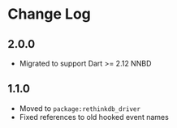 # Change Log

## 2.0.0

* Migrated to support Dart >= 2.12 NNBD

## 1.1.0

* Moved to `package:rethinkdb_driver`
* Fixed references to old hooked event names
